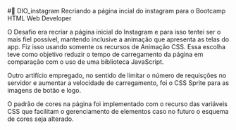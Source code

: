 #🚀 DIO_instagram
Recriando a página incial do instagram para o Bootcamp HTML Web Developer

O Desafio era recriar a página inicial do Instagram e para isso tentei ser o mais fiel possível, mantendo inclusive a animação que apresenta as telas do app. Fiz isso usando somente os recursos de Animação CSS. Essa escolha teve como objetivo reduzir o tempo de carregamento da página em comparação com o uso de uma biblioteca JavaScript.

Outro artifício empregado, no sentido de limitar o número de requisções no servidor e aumentar a velocidade de carregamento, foi o CSS Sprite para as imagens de botão e logo.

O padrão de cores na página foi implementado com o recurso das variáveis CSS que facilitam o gerenciamento de elementos caso no futuro o esquema de cores seja alterado.
